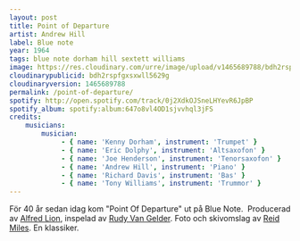 ```yaml
---
layout: post
title: Point of Departure
artist: Andrew Hill
label: Blue note
year: 1964
tags: blue note dorham hill sextett williams
image: https://res.cloudinary.com/urre/image/upload/v1465689788/bdh2rspfgxsxwll5629g.png
cloudinarypublicid: bdh2rspfgxsxwll5629g
cloudinaryversion: 1465689788
permalink: /point-of-departure/
spotify: http://open.spotify.com/track/0j2XdkOJSneLHYevR6JpBP
spotify_album: spotify:album:647o8vl4OD1sjvvhql3jFS
credits:
    musicians:
        musician:
             - { name: 'Kenny Dorham', instrument: 'Trumpet' }
             - { name: 'Eric Dolphy', instrument: 'Altsaxofon' }
             - { name: 'Joe Henderson', instrument: 'Tenorsaxofon' }
             - { name: 'Andrew Hill', instrument: 'Piano' }
             - { name: 'Richard Davis', instrument: 'Bas' }
             - { name: 'Tony Williams', instrument: 'Trummor' }
---
```


För 40 år sedan idag kom "Point Of Departure" ut på Blue Note.  Producerad av <a title="Alfred Lion" href="http://en.wikipedia.org/wiki/Alfred_Lion">Alfred Lion</a>, inspelad av <a title="Rudy Van Gelder" href="http://en.wikipedia.org/wiki/Rudy_Van_Gelder">Rudy Van Gelder</a>. Foto och skivomslag av <a title="Reid Miles" href="http://en.wikipedia.org/wiki/Reid_Miles">Reid Miles</a>. En klassiker.